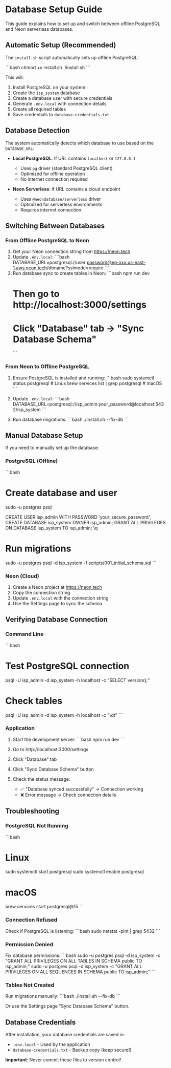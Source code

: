 # Database Setup Guide

This guide explains how to set up and switch between offline PostgreSQL and Neon serverless databases.

## Automatic Setup (Recommended)

The `install.sh` script automatically sets up offline PostgreSQL:

\`\`\`bash
chmod +x install.sh
./install.sh
\`\`\`

This will:
1. Install PostgreSQL on your system
2. Create the `isp_system` database
3. Create a database user with secure credentials
4. Generate `.env.local` with connection details
5. Create all required tables
6. Save credentials to `database-credentials.txt`

## Database Detection

The system automatically detects which database to use based on the `DATABASE_URL`:

- **Local PostgreSQL**: If URL contains `localhost` or `127.0.0.1`
  - Uses `pg` driver (standard PostgreSQL client)
  - Optimized for offline operation
  - No internet connection required

- **Neon Serverless**: If URL contains a cloud endpoint
  - Uses `@neondatabase/serverless` driver
  - Optimized for serverless environments
  - Requires internet connection

## Switching Between Databases

### From Offline PostgreSQL to Neon

1. Get your Neon connection string from https://neon.tech
2. Update `.env.local`:
   \`\`\`bash
   DATABASE_URL=postgresql://user:password@ep-xxx.us-east-1.aws.neon.tech/dbname?sslmode=require
   \`\`\`
3. Run database sync to create tables in Neon:
   \`\`\`bash
   npm run dev
   # Then go to http://localhost:3000/settings
   # Click "Database" tab → "Sync Database Schema"
   \`\`\`

### From Neon to Offline PostgreSQL

1. Ensure PostgreSQL is installed and running:
   \`\`\`bash
   sudo systemctl status postgresql  # Linux
   brew services list | grep postgresql  # macOS
   \`\`\`

2. Update `.env.local`:
   \`\`\`bash
   DATABASE_URL=postgresql://isp_admin:your_password@localhost:5432/isp_system
   \`\`\`

3. Run database migrations:
   \`\`\`bash
   ./install.sh --fix-db
   \`\`\`

## Manual Database Setup

If you need to manually set up the database:

### PostgreSQL (Offline)

\`\`\`bash
# Create database and user
sudo -u postgres psql

CREATE USER isp_admin WITH PASSWORD 'your_secure_password';
CREATE DATABASE isp_system OWNER isp_admin;
GRANT ALL PRIVILEGES ON DATABASE isp_system TO isp_admin;
\q

# Run migrations
sudo -u postgres psql -d isp_system -f scripts/001_initial_schema.sql
\`\`\`

### Neon (Cloud)

1. Create a Neon project at https://neon.tech
2. Copy the connection string
3. Update `.env.local` with the connection string
4. Use the Settings page to sync the schema

## Verifying Database Connection

### Command Line

\`\`\`bash
# Test PostgreSQL connection
psql -U isp_admin -d isp_system -h localhost -c "SELECT version();"

# Check tables
psql -U isp_admin -d isp_system -h localhost -c "\dt"
\`\`\`

### Application

1. Start the development server:
   \`\`\`bash
   npm run dev
   \`\`\`

2. Go to http://localhost:3000/settings

3. Click "Database" tab

4. Click "Sync Database Schema" button

5. Check the status message:
   - ✅ "Database synced successfully" → Connection working
   - ❌ Error message → Check connection details

## Troubleshooting

### PostgreSQL Not Running

\`\`\`bash
# Linux
sudo systemctl start postgresql
sudo systemctl enable postgresql

# macOS
brew services start postgresql@15
\`\`\`

### Connection Refused

Check if PostgreSQL is listening:
\`\`\`bash
sudo netstat -plnt | grep 5432
\`\`\`

### Permission Denied

Fix database permissions:
\`\`\`bash
sudo -u postgres psql -d isp_system -c "GRANT ALL PRIVILEGES ON ALL TABLES IN SCHEMA public TO isp_admin;"
sudo -u postgres psql -d isp_system -c "GRANT ALL PRIVILEGES ON ALL SEQUENCES IN SCHEMA public TO isp_admin;"
\`\`\`

### Tables Not Created

Run migrations manually:
\`\`\`bash
./install.sh --fix-db
\`\`\`

Or use the Settings page "Sync Database Schema" button.

## Database Credentials

After installation, your database credentials are saved in:
- `.env.local` - Used by the application
- `database-credentials.txt` - Backup copy (keep secure!)

**Important**: Never commit these files to version control!
